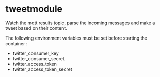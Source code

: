 # tweetmodule

Watch the mqtt results topic, parse the incoming messages and make a tweet based on their content.

The following environment variables must be set before starting the container :
- twitter_consumer_key
- twitter_consumer_secret
- twitter_access_token
- twitter_access_token_secret
